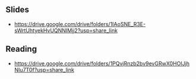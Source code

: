

## Slides
- https://drive.google.com/drive/folders/1IAoSNE_R3E-sWrtUhtyekHvUQNNIMjj2?usp=share_link 


## Reading
- https://drive.google.com/drive/folders/1PQvjRnzb2bv9evGRwX0HOIJjhNIu7T0f?usp=share_link 
